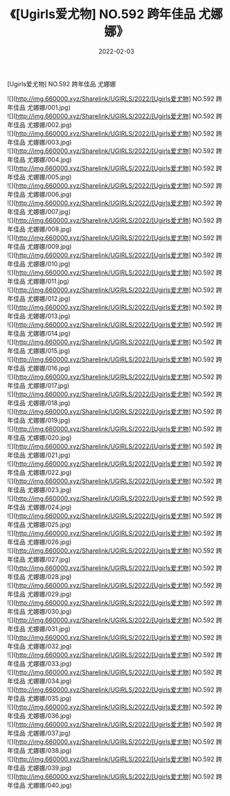 ﻿---
layout: post
title:  《[Ugirls爱尤物] NO.592 跨年佳品 尤娜娜》
date:   2022-02-03
img: http://img.660000.xyz/Sharelink/UGIRLS/2022/[Ugirls爱尤物] NO.592 跨年佳品 尤娜娜/000.jpg
categories: [美女, 清纯, 唯美]
---

[Ugirls爱尤物] NO.592 跨年佳品 尤娜娜

 ![](http://img.660000.xyz/Sharelink/UGIRLS/2022/[Ugirls爱尤物] NO.592 跨年佳品 尤娜娜/001.jpg) <br>![](http://img.660000.xyz/Sharelink/UGIRLS/2022/[Ugirls爱尤物] NO.592 跨年佳品 尤娜娜/002.jpg) <br>![](http://img.660000.xyz/Sharelink/UGIRLS/2022/[Ugirls爱尤物] NO.592 跨年佳品 尤娜娜/003.jpg) <br>![](http://img.660000.xyz/Sharelink/UGIRLS/2022/[Ugirls爱尤物] NO.592 跨年佳品 尤娜娜/004.jpg) <br>![](http://img.660000.xyz/Sharelink/UGIRLS/2022/[Ugirls爱尤物] NO.592 跨年佳品 尤娜娜/005.jpg) <br>![](http://img.660000.xyz/Sharelink/UGIRLS/2022/[Ugirls爱尤物] NO.592 跨年佳品 尤娜娜/006.jpg) <br>![](http://img.660000.xyz/Sharelink/UGIRLS/2022/[Ugirls爱尤物] NO.592 跨年佳品 尤娜娜/007.jpg) <br>![](http://img.660000.xyz/Sharelink/UGIRLS/2022/[Ugirls爱尤物] NO.592 跨年佳品 尤娜娜/008.jpg) <br>![](http://img.660000.xyz/Sharelink/UGIRLS/2022/[Ugirls爱尤物] NO.592 跨年佳品 尤娜娜/009.jpg) <br>![](http://img.660000.xyz/Sharelink/UGIRLS/2022/[Ugirls爱尤物] NO.592 跨年佳品 尤娜娜/010.jpg) <br>![](http://img.660000.xyz/Sharelink/UGIRLS/2022/[Ugirls爱尤物] NO.592 跨年佳品 尤娜娜/011.jpg) <br>![](http://img.660000.xyz/Sharelink/UGIRLS/2022/[Ugirls爱尤物] NO.592 跨年佳品 尤娜娜/012.jpg) <br>![](http://img.660000.xyz/Sharelink/UGIRLS/2022/[Ugirls爱尤物] NO.592 跨年佳品 尤娜娜/013.jpg) <br>![](http://img.660000.xyz/Sharelink/UGIRLS/2022/[Ugirls爱尤物] NO.592 跨年佳品 尤娜娜/014.jpg) <br>![](http://img.660000.xyz/Sharelink/UGIRLS/2022/[Ugirls爱尤物] NO.592 跨年佳品 尤娜娜/015.jpg) <br>![](http://img.660000.xyz/Sharelink/UGIRLS/2022/[Ugirls爱尤物] NO.592 跨年佳品 尤娜娜/016.jpg) <br>![](http://img.660000.xyz/Sharelink/UGIRLS/2022/[Ugirls爱尤物] NO.592 跨年佳品 尤娜娜/017.jpg) <br>![](http://img.660000.xyz/Sharelink/UGIRLS/2022/[Ugirls爱尤物] NO.592 跨年佳品 尤娜娜/018.jpg) <br>![](http://img.660000.xyz/Sharelink/UGIRLS/2022/[Ugirls爱尤物] NO.592 跨年佳品 尤娜娜/019.jpg) <br>![](http://img.660000.xyz/Sharelink/UGIRLS/2022/[Ugirls爱尤物] NO.592 跨年佳品 尤娜娜/020.jpg) <br>![](http://img.660000.xyz/Sharelink/UGIRLS/2022/[Ugirls爱尤物] NO.592 跨年佳品 尤娜娜/021.jpg) <br>![](http://img.660000.xyz/Sharelink/UGIRLS/2022/[Ugirls爱尤物] NO.592 跨年佳品 尤娜娜/022.jpg) <br>![](http://img.660000.xyz/Sharelink/UGIRLS/2022/[Ugirls爱尤物] NO.592 跨年佳品 尤娜娜/023.jpg) <br>![](http://img.660000.xyz/Sharelink/UGIRLS/2022/[Ugirls爱尤物] NO.592 跨年佳品 尤娜娜/024.jpg) <br>![](http://img.660000.xyz/Sharelink/UGIRLS/2022/[Ugirls爱尤物] NO.592 跨年佳品 尤娜娜/025.jpg) <br>![](http://img.660000.xyz/Sharelink/UGIRLS/2022/[Ugirls爱尤物] NO.592 跨年佳品 尤娜娜/026.jpg) <br>![](http://img.660000.xyz/Sharelink/UGIRLS/2022/[Ugirls爱尤物] NO.592 跨年佳品 尤娜娜/027.jpg) <br>![](http://img.660000.xyz/Sharelink/UGIRLS/2022/[Ugirls爱尤物] NO.592 跨年佳品 尤娜娜/028.jpg) <br>![](http://img.660000.xyz/Sharelink/UGIRLS/2022/[Ugirls爱尤物] NO.592 跨年佳品 尤娜娜/029.jpg) <br>![](http://img.660000.xyz/Sharelink/UGIRLS/2022/[Ugirls爱尤物] NO.592 跨年佳品 尤娜娜/030.jpg) <br>![](http://img.660000.xyz/Sharelink/UGIRLS/2022/[Ugirls爱尤物] NO.592 跨年佳品 尤娜娜/031.jpg) <br>![](http://img.660000.xyz/Sharelink/UGIRLS/2022/[Ugirls爱尤物] NO.592 跨年佳品 尤娜娜/032.jpg) <br>![](http://img.660000.xyz/Sharelink/UGIRLS/2022/[Ugirls爱尤物] NO.592 跨年佳品 尤娜娜/033.jpg) <br>![](http://img.660000.xyz/Sharelink/UGIRLS/2022/[Ugirls爱尤物] NO.592 跨年佳品 尤娜娜/034.jpg) <br>![](http://img.660000.xyz/Sharelink/UGIRLS/2022/[Ugirls爱尤物] NO.592 跨年佳品 尤娜娜/035.jpg) <br>![](http://img.660000.xyz/Sharelink/UGIRLS/2022/[Ugirls爱尤物] NO.592 跨年佳品 尤娜娜/036.jpg) <br>![](http://img.660000.xyz/Sharelink/UGIRLS/2022/[Ugirls爱尤物] NO.592 跨年佳品 尤娜娜/037.jpg) <br>![](http://img.660000.xyz/Sharelink/UGIRLS/2022/[Ugirls爱尤物] NO.592 跨年佳品 尤娜娜/038.jpg) <br>![](http://img.660000.xyz/Sharelink/UGIRLS/2022/[Ugirls爱尤物] NO.592 跨年佳品 尤娜娜/039.jpg) <br>![](http://img.660000.xyz/Sharelink/UGIRLS/2022/[Ugirls爱尤物] NO.592 跨年佳品 尤娜娜/040.jpg) <br>